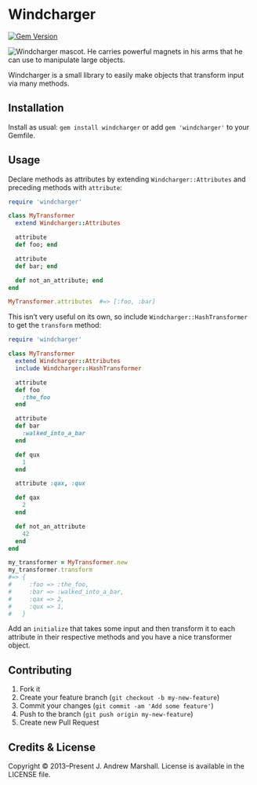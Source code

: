 # Windcharger

[![Gem Version](https://badge.fury.io/rb/windcharger.svg)](https://rubygems.org/gems/windcharger)

![Windcharger mascot. He carries powerful magnets in his arms that he can use to manipulate large objects.](https://i.imgur.com/lApzHFP.jpg "He carries powerful magnets in his arms that he can use to manipulate large objects.")

Windcharger is a small library to easily make objects that transform input via many methods.

## Installation

Install as usual: `gem install windcharger` or add `gem 'windcharger'` to your Gemfile.

## Usage

Declare methods as attributes by extending `Windcharger::Attributes` and preceding methods with `attribute`:

```ruby
require 'windcharger'

class MyTransformer
  extend Windcharger::Attributes

  attribute
  def foo; end

  attribute
  def bar; end

  def not_an_attribute; end
end

MyTransformer.attributes  #=> [:foo, :bar]
```

This isn’t very useful on its own, so include `Windcharger::HashTransformer` to get the `transform` method:

```ruby
require 'windcharger'

class MyTransformer
  extend Windcharger::Attributes
  include Windcharger::HashTransformer

  attribute
  def foo
    :the_foo
  end

  attribute
  def bar
    :walked_into_a_bar
  end

  def qux
    1
  end

  attribute :qax, :qux

  def qax
    2
  end

  def not_an_attribute
    42
  end
end

my_transformer = MyTransformer.new
my_transformer.transform
#=> {
#     :foo => :the_foo,
#     :bar => :walked_into_a_bar,
#     :qax => 2,
#     :qux => 1,
#   }
```

Add an `initialize` that takes some input and then transform it to each attribute in their respective methods and you have a nice transformer object.

## Contributing

1. Fork it
2. Create your feature branch (`git checkout -b my-new-feature`)
3. Commit your changes (`git commit -am 'Add some feature'`)
4. Push to the branch (`git push origin my-new-feature`)
5. Create new Pull Request

## Credits & License

Copyright © 2013–Present J. Andrew Marshall. License is available in the LICENSE file.
